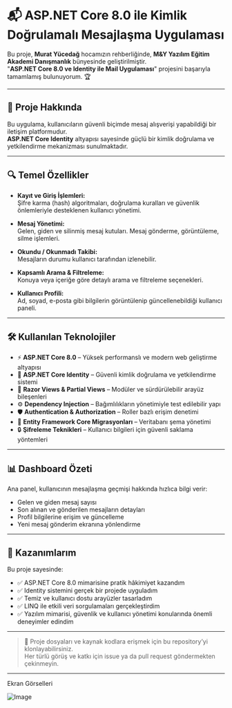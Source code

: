 # 📬 ASP.NET Core 8.0 ile Kimlik Doğrulamalı Mesajlaşma Uygulaması

Bu proje, **Murat Yücedağ** hocamızın rehberliğinde, **M&Y Yazılım Eğitim Akademi Danışmanlık** bünyesinde geliştirilmiştir.  
"**ASP.NET Core 8.0 ve Identity ile Mail Uygulaması**" projesini başarıyla tamamlamış bulunuyorum. 🏆

---

## 🚀 Proje Hakkında

Bu uygulama, kullanıcıların güvenli biçimde mesaj alışverişi yapabildiği bir iletişim platformudur.  
**ASP.NET Core Identity** altyapısı sayesinde güçlü bir kimlik doğrulama ve yetkilendirme mekanizması sunulmaktadır.

---

## 🔍 Temel Özellikler

- **Kayıt ve Giriş İşlemleri:**  
  Şifre karma (hash) algoritmaları, doğrulama kuralları ve güvenlik önlemleriyle desteklenen kullanıcı yönetimi.

- **Mesaj Yönetimi:**  
  Gelen, giden ve silinmiş mesaj kutuları. Mesaj gönderme, görüntüleme, silme işlemleri.

- **Okundu / Okunmadı Takibi:**  
  Mesajların durumu kullanıcı tarafından izlenebilir.

- **Kapsamlı Arama & Filtreleme:**  
  Konuya veya içeriğe göre detaylı arama ve filtreleme seçenekleri.

- **Kullanıcı Profili:**  
  Ad, soyad, e-posta gibi bilgilerin görüntülenip güncellenebildiği kullanıcı paneli.


---

## 🛠️ Kullanılan Teknolojiler

- ⚡ **ASP.NET Core 8.0** – Yüksek performanslı ve modern web geliştirme altyapısı  
- 🔑 **ASP.NET Core Identity** – Güvenli kimlik doğrulama ve yetkilendirme sistemi  
- 🎨 **Razor Views & Partial Views** – Modüler ve sürdürülebilir arayüz bileşenleri  
- ⚙️ **Dependency Injection** – Bağımlılıkların yönetimiyle test edilebilir yapı  
- 🛡️ **Authentication & Authorization** – Roller bazlı erişim denetimi  
- 🔄 **Entity Framework Core Migrasyonları** – Veritabanı şema yönetimi  
- 🔒 **Şifreleme Teknikleri** – Kullanıcı bilgileri için güvenli saklama yöntemleri  

---

## 📊 Dashboard Özeti

Ana panel, kullanıcının mesajlaşma geçmişi hakkında hızlıca bilgi verir:

- Gelen ve giden mesaj sayısı  
- Son alınan ve gönderilen mesajların detayları  
- Profil bilgilerine erişim ve güncelleme  
- Yeni mesaj gönderim ekranına yönlendirme  

---

## 📝 Kazanımlarım

Bu proje sayesinde:

- ✅ ASP.NET Core 8.0 mimarisine pratik hâkimiyet kazandım  
- ✅ Identity sistemini gerçek bir projede uyguladım  
- ✅ Temiz ve kullanıcı dostu arayüzler tasarladım  
- ✅ LINQ ile etkili veri sorgulamaları gerçekleştirdim  
- ✅ Yazılım mimarisi, güvenlik ve kullanıcı yönetimi konularında önemli deneyimler edindim  

---

> 📂 Proje dosyaları ve kaynak kodlara erişmek için bu repository’yi klonlayabilirsiniz.  
> Her türlü görüş ve katkı için issue ya da pull request göndermekten çekinmeyin.

---
Ekran Görselleri

![Image](https://github.com/user-attachments/assets/018be718-ea00-4ea8-99a0-51f97d7f3518) 
